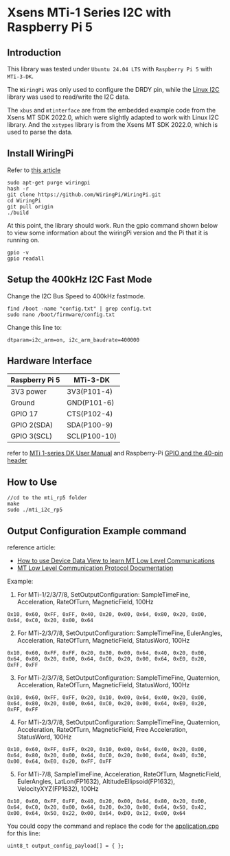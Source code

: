 # Xsens MTi-1 Series I2C with Raspberry Pi 5

## Introduction
This library was tested under `Ubuntu 24.04 LTS` with `Raspberry Pi 5` with `MTi-3-DK`. 

The `WiringPi` was only used to configure the DRDY pin, while the [Linux I2C](https://github.com/torvalds/linux/blob/master/include/uapi/linux/i2c-dev.h) library was used to read/write the I2C data. 

The `xbus` and `mtinterface` are from the embedded example code from the Xsens MT SDK 2022.0, which were slightly adapted to work with Linux I2C library. And the `xstypes` library is from the Xsens MT SDK 2022.0, which is used to parse the data.

## Install WiringPi

Refer to [this article](https://learn.sparkfun.com/tutorials/raspberry-gpio/c-wiringpi-setup)

```
sudo apt-get purge wiringpi
hash -r
git clone https://github.com/WiringPi/WiringPi.git
cd WiringPi
git pull origin
./build
```

At this point, the library should work. Run the gpio command shown below to view some information about the wiringPi version and the Pi that it is running on.
```
gpio -v
gpio readall
```

## Setup the 400kHz I2C Fast Mode

Change the I2C Bus Speed to 400kHz fastmode.
```
find /boot -name "config.txt" | grep config.txt
sudo nano /boot/firmware/config.txt
```
Change this line to:
```
dtparam=i2c_arm=on, i2c_arm_baudrate=400000
```

## Hardware Interface
| Raspberry Pi 5 | MTi-3-DK     |
| -------------- | ------------ |
| 3V3 power      | 3V3(P101-4)  |
| Ground         | GND(P101-6)  |
| GPIO 17        | CTS(P102-4)  |
| GPIO 2(SDA)    | SDA(P100-9)  |
| GPIO 3(SCL)    | SCL(P100-10) |

refer to [MTi 1-series DK User Manual](https://mtidocs.movella.com/shield-board) and Raspberry-Pi [GPIO and the 40-pin header](https://www.raspberrypi.com/documentation/computers/raspberry-pi.html#gpio)

## How to Use
```
//cd to the mti_rp5 folder
make
sudo ./mti_i2c_rp5
```


## Output Configuration Example command

reference article:
- [How to use Device Data View to learn MT Low Level Communications](https://base.movella.com/s/article/article/How-to-use-Device-Data-View-to-learn-MT-Low-Level-Communications)
- [MT Low Level Communication Protocol Documentation](https://mtidocs.movella.com/mt-low-level-communication-protocol-documentation)

Example:
1) For MTi-1/2/3/7/8, SetOutputConfiguration: SampleTimeFine, Acceleration, RateOfTurn, MagneticField, 100Hz
```
0x10, 0x60, 0xFF, 0xFF, 0x40, 0x20, 0x00, 0x64, 0x80, 0x20, 0x00, 0x64, 0xC0, 0x20, 0x00, 0x64
```
2) For MTi-2/3/7/8, SetOutputConfiguration: SampleTimeFine, EulerAngles, Acceleration, RateOfTurn, MagneticField, StatusWord, 100Hz
```
0x10, 0x60, 0xFF, 0xFF, 0x20, 0x30, 0x00, 0x64, 0x40, 0x20, 0x00, 0x64, 0x80, 0x20, 0x00, 0x64, 0xC0, 0x20, 0x00, 0x64, 0xE0, 0x20, 0xFF, 0xFF
```
3) For MTi-2/3/7/8, SetOutputConfiguration: SampleTimeFine, Quaternion, Acceleration, RateOfTurn, MagneticField, StatusWord, 100Hz
```
0x10, 0x60, 0xFF, 0xFF, 0x20, 0x10, 0x00, 0x64, 0x40, 0x20, 0x00, 0x64, 0x80, 0x20, 0x00, 0x64, 0xC0, 0x20, 0x00, 0x64, 0xE0, 0x20, 0xFF, 0xFF
```
4) For MTi-2/3/7/8, SetOutputConfiguration: SampleTimeFine, Quaternion, Acceleration, RateOfTurn, MagneticField, Free Acceleration, StatusWord, 100Hz
```
0x10, 0x60, 0xFF, 0xFF, 0x20, 0x10, 0x00, 0x64, 0x40, 0x20, 0x00, 0x64, 0x80, 0x20, 0x00, 0x64, 0xC0, 0x20, 0x00, 0x64, 0x40, 0x30, 0x00, 0x64, 0xE0, 0x20, 0xFF, 0xFF
```
5) For MTi-7/8, SampleTimeFine, Acceleration, RateOfTurn, MagneticField, EulerAngles, LatLon(FP1632), AltitudeEllipsoid(FP1632), VelocityXYZ(FP1632), 100Hz
```
0x10, 0x60, 0xFF, 0xFF, 0x40, 0x20, 0x00, 0x64, 0x80, 0x20, 0x00, 0x64, 0xC0, 0x20, 0x00, 0x64, 0x20, 0x30, 0x00, 0x64, 0x50, 0x42, 0x00, 0x64, 0x50, 0x22, 0x00, 0x64, 0xD0, 0x12, 0x00, 0x64
```

You could copy the command and replace the code for the [application.cpp](./src/application.cpp) for this line:
```
uint8_t output_config_payload[] = { };
```